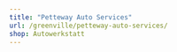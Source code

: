 ```yaml
---
title: "Petteway Auto Services"
url: /greenville/petteway-auto-services/
shop: Autowerkstatt
---
```

